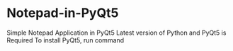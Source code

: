 # Notepad-in-PyQt5
Simple Notepad Application in PyQt5
Latest version of Python and PyQt5 is Required
To install PyQt5, run command
~~~ pip install PyQt5 ~~~

